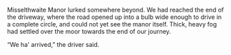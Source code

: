 Misselthwaite Manor lurked somewhere beyond. We had reached the end of the driveway, where the road opened up into a bulb wide enough to drive in a complete circle, and could not yet see the manor itself. Thick, heavy fog had settled over the moor towards the end of our journey.

“We ha' arrived,” the driver said. 